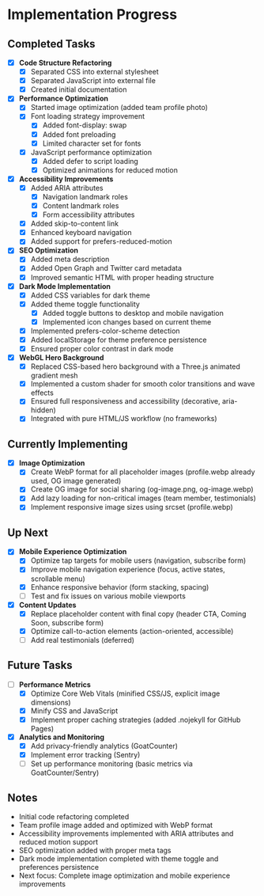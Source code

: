# Implementation Progress

## Completed Tasks

- [x] **Code Structure Refactoring**
  - [x] Separated CSS into external stylesheet
  - [x] Separated JavaScript into external file
  - [x] Created initial documentation

- [x] **Performance Optimization**
  - [x] Started image optimization (added team profile photo)
  - [x] Font loading strategy improvement
    - [x] Added font-display: swap
    - [x] Added font preloading
    - [x] Limited character set for fonts
  - [x] JavaScript performance optimization
    - [x] Added defer to script loading
    - [x] Optimized animations for reduced motion

- [x] **Accessibility Improvements**
  - [x] Added ARIA attributes
    - [x] Navigation landmark roles
    - [x] Content landmark roles
    - [x] Form accessibility attributes
  - [x] Added skip-to-content link
  - [x] Enhanced keyboard navigation
  - [x] Added support for prefers-reduced-motion

- [x] **SEO Optimization**
  - [x] Added meta description
  - [x] Added Open Graph and Twitter card metadata
  - [x] Improved semantic HTML with proper heading structure

- [x] **Dark Mode Implementation**
  - [x] Added CSS variables for dark theme
  - [x] Added theme toggle functionality
    - [x] Added toggle buttons to desktop and mobile navigation
    - [x] Implemented icon changes based on current theme
  - [x] Implemented prefers-color-scheme detection
  - [x] Added localStorage for theme preference persistence
  - [x] Ensured proper color contrast in dark mode

- [x] **WebGL Hero Background**
  - [x] Replaced CSS-based hero background with a Three.js animated gradient mesh
  - [x] Implemented a custom shader for smooth color transitions and wave effects
  - [x] Ensured full responsiveness and accessibility (decorative, aria-hidden)
  - [x] Integrated with pure HTML/JS workflow (no frameworks)

## Currently Implementing

- [x] **Image Optimization**
  - [x] Create WebP format for all placeholder images (profile.webp already used, OG image generated)
  - [x] Create OG image for social sharing (og-image.png, og-image.webp)
  - [x] Add lazy loading for non-critical images (team member, testimonials)
  - [x] Implement responsive image sizes using srcset (profile.webp)

## Up Next

- [x] **Mobile Experience Optimization**
  - [x] Optimize tap targets for mobile users (navigation, subscribe form)
  - [x] Improve mobile navigation experience (focus, active states, scrollable menu)
  - [x] Enhance responsive behavior (form stacking, spacing)
  - [ ] Test and fix issues on various mobile viewports

- [x] **Content Updates**
  - [x] Replace placeholder content with final copy (header CTA, Coming Soon, subscribe form)
  - [x] Optimize call-to-action elements (action-oriented, accessible)
  - [ ] Add real testimonials (deferred)

## Future Tasks

- [ ] **Performance Metrics**
  - [x] Optimize Core Web Vitals (minified CSS/JS, explicit image dimensions)
  - [x] Minify CSS and JavaScript
  - [x] Implement proper caching strategies (added .nojekyll for GitHub Pages)

- [x] **Analytics and Monitoring**
  - [x] Add privacy-friendly analytics (GoatCounter)
  - [x] Implement error tracking (Sentry)
  - [ ] Set up performance monitoring (basic metrics via GoatCounter/Sentry)

## Notes

- Initial code refactoring completed
- Team profile image added and optimized with WebP format
- Accessibility improvements implemented with ARIA attributes and reduced motion support
- SEO optimization added with proper meta tags
- Dark mode implementation completed with theme toggle and preferences persistence
- Next focus: Complete image optimization and mobile experience improvements 